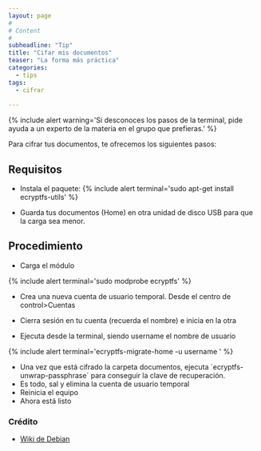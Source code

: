 ```yaml
---
layout: page
#
# Content
#
subheadline: "Tip"
title: "Cifar mis documentos"
teaser: "La forma más práctica"
categories:
  - tips
tags:
  - cifrar
 
---
```


{% include alert warning='Si desconoces los pasos de la terminal, pide ayuda a un experto de la materia en el grupo que prefieras.' %}

Para cifrar tus documentos, te ofrecemos los siguientes pasos:

## Requisitos

* Instala el paquete:
{% include alert terminal='sudo apt-get install ecryptfs-utils' %}

* Guarda tus documentos (Home) en otra unidad de disco USB para que la carga sea menor.

## Procedimiento

* Carga el módulo

{% include alert terminal='sudo modprobe ecryptfs' %}

* Crea una nueva cuenta de usuario temporal. Desde el centro de control>Cuentas
* Cierra sesión en tu cuenta (recuerda el nombre) e inicia en la otra

* Ejecuta desde la terminal, siendo username el nombre de usuario

{% include alert terminal='ecryptfs-migrate-home -u username
' %}

* Una vez que está cifrado la carpeta documentos, ejecuta ´ecryptfs-unwrap-passphrase´ para conseguir la clave de recuperación.
* Es todo, sal y elimina la cuenta de usuario temporal 
* Reinicia el equipo
* Ahora está listo

### Crédito

* [Wiki de Debian](https://wiki.debian.org/TransparentEncryptionForHomeFolder)